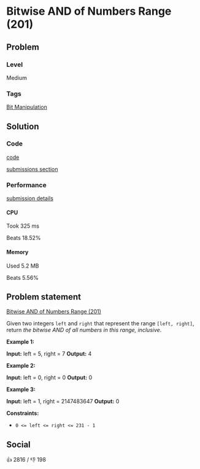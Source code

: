 # Bitwise AND of Numbers Range (201)

## Problem

### Level

Medium

### Tags

[Bit Manipulation](https://leetcode.com/tag/bit-manipulation)

## Solution

### Code

[code](solution.go)

[submissions section](https://leetcode.com/problems/bitwise-and-of-numbers-range/submissions/934366901/)

### Performance

[submission details](https://leetcode.com/submissions/detail/934366901/)

#### CPU

Took 325 ms

Beats 18.52%

#### Memory

Used 5.2 MB

Beats 5.56%

## Problem statement

[Bitwise AND of Numbers Range (201)](https://leetcode.com/problems/bitwise-and-of-numbers-range)

Given two integers `left` and `right` that represent the range `[left, right]`, return _the bitwise AND of all numbers in this range, inclusive_.

**Example 1:**


**Input:** left = 5, right = 7
**Output:** 4

**Example 2:**


**Input:** left = 0, right = 0
**Output:** 0

**Example 3:**


**Input:** left = 1, right = 2147483647
**Output:** 0

**Constraints:**

* `0 <= left <= right <= 231 - 1`

## Social

:thumbsup: 2816 / :thumbsdown: 198
